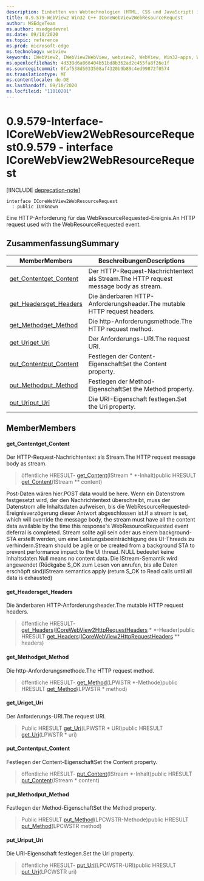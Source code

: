 ```yaml
---
description: Einbetten von Webtechnologien (HTML, CSS und JavaScript) in ihre systemeigenen Anwendungen mit dem Microsoft Edge WebView2-Steuerelement
title: 0.9.579-WebView2 Win32 C++ ICoreWebView2WebResourceRequest
author: MSEdgeTeam
ms.author: msedgedevrel
ms.date: 09/10/2020
ms.topic: reference
ms.prod: microsoft-edge
ms.technology: webview
keywords: IWebView2, IWebView2WebView, webview2, WebView, Win32-apps, Win32, Edge, ICoreWebView2, ICoreWebView2Controller, Browser-Steuerelement, Edge-HTML, ICoreWebView2WebResourceRequest
ms.openlocfilehash: 4d339d6a066404b51bd8b362ad2c455fa8f26e1f
ms.sourcegitcommit: 0faf538d5033508af4320b9b89c4ed99872f0574
ms.translationtype: MT
ms.contentlocale: de-DE
ms.lasthandoff: 09/10/2020
ms.locfileid: "11010201"
---
```

# <span data-ttu-id="c8af4-104">0.9.579-Interface-ICoreWebView2WebResourceRequest</span><span class="sxs-lookup"><span data-stu-id="c8af4-104">0.9.579 - interface ICoreWebView2WebResourceRequest</span></span> 

[!INCLUDE [deprecation-note](../../includes/deprecation-note.md)]

```
interface ICoreWebView2WebResourceRequest
  : public IUnknown
```

<span data-ttu-id="c8af4-105">Eine HTTP-Anforderung für das WebResourceRequested-Ereignis.</span><span class="sxs-lookup"><span data-stu-id="c8af4-105">An HTTP request used with the WebResourceRequested event.</span></span>

## <span data-ttu-id="c8af4-106">Zusammenfassung</span><span class="sxs-lookup"><span data-stu-id="c8af4-106">Summary</span></span>

 <span data-ttu-id="c8af4-107">Member</span><span class="sxs-lookup"><span data-stu-id="c8af4-107">Members</span></span>                        | <span data-ttu-id="c8af4-108">Beschreibungen</span><span class="sxs-lookup"><span data-stu-id="c8af4-108">Descriptions</span></span>
--------------------------------|---------------------------------------------
[<span data-ttu-id="c8af4-109">get_Content</span><span class="sxs-lookup"><span data-stu-id="c8af4-109">get_Content</span></span>](#get_content) | <span data-ttu-id="c8af4-110">Der HTTP-Request-Nachrichtentext als Stream.</span><span class="sxs-lookup"><span data-stu-id="c8af4-110">The HTTP request message body as stream.</span></span>
[<span data-ttu-id="c8af4-111">get_Headers</span><span class="sxs-lookup"><span data-stu-id="c8af4-111">get_Headers</span></span>](#get_headers) | <span data-ttu-id="c8af4-112">Die änderbaren HTTP-Anforderungsheader.</span><span class="sxs-lookup"><span data-stu-id="c8af4-112">The mutable HTTP request headers.</span></span>
[<span data-ttu-id="c8af4-113">get_Method</span><span class="sxs-lookup"><span data-stu-id="c8af4-113">get_Method</span></span>](#get_method) | <span data-ttu-id="c8af4-114">Die http-Anforderungsmethode.</span><span class="sxs-lookup"><span data-stu-id="c8af4-114">The HTTP request method.</span></span>
[<span data-ttu-id="c8af4-115">get_Uri</span><span class="sxs-lookup"><span data-stu-id="c8af4-115">get_Uri</span></span>](#get_uri) | <span data-ttu-id="c8af4-116">Der Anforderungs-URI.</span><span class="sxs-lookup"><span data-stu-id="c8af4-116">The request URI.</span></span>
[<span data-ttu-id="c8af4-117">put_Content</span><span class="sxs-lookup"><span data-stu-id="c8af4-117">put_Content</span></span>](#put_content) | <span data-ttu-id="c8af4-118">Festlegen der Content-Eigenschaft</span><span class="sxs-lookup"><span data-stu-id="c8af4-118">Set the Content property.</span></span>
[<span data-ttu-id="c8af4-119">put_Method</span><span class="sxs-lookup"><span data-stu-id="c8af4-119">put_Method</span></span>](#put_method) | <span data-ttu-id="c8af4-120">Festlegen der Method-Eigenschaft</span><span class="sxs-lookup"><span data-stu-id="c8af4-120">Set the Method property.</span></span>
[<span data-ttu-id="c8af4-121">put_Uri</span><span class="sxs-lookup"><span data-stu-id="c8af4-121">put_Uri</span></span>](#put_uri) | <span data-ttu-id="c8af4-122">Die URI-Eigenschaft festlegen.</span><span class="sxs-lookup"><span data-stu-id="c8af4-122">Set the Uri property.</span></span>

## <span data-ttu-id="c8af4-123">Member</span><span class="sxs-lookup"><span data-stu-id="c8af4-123">Members</span></span>

#### <span data-ttu-id="c8af4-124">get_Content</span><span class="sxs-lookup"><span data-stu-id="c8af4-124">get_Content</span></span> 

<span data-ttu-id="c8af4-125">Der HTTP-Request-Nachrichtentext als Stream.</span><span class="sxs-lookup"><span data-stu-id="c8af4-125">The HTTP request message body as stream.</span></span>

> <span data-ttu-id="c8af4-126">öffentliche HRESULT- [get_Content](#get_content)(IStream \* \*-Inhalt)</span><span class="sxs-lookup"><span data-stu-id="c8af4-126">public HRESULT [get_Content](#get_content)(IStream \*\* content)</span></span>

<span data-ttu-id="c8af4-127">Post-Daten wären hier.</span><span class="sxs-lookup"><span data-stu-id="c8af4-127">POST data would be here.</span></span> <span data-ttu-id="c8af4-128">Wenn ein Datenstrom festgesetzt wird, der den Nachrichtentext überschreibt, muss der Datenstrom alle Inhaltsdaten aufweisen, bis die WebResourceRequested-Ereignisverzögerung dieser Antwort abgeschlossen ist.</span><span class="sxs-lookup"><span data-stu-id="c8af4-128">If a stream is set, which will override the message body, the stream must have all the content data available by the time this response's WebResourceRequested event deferral is completed.</span></span> <span data-ttu-id="c8af4-129">Stream sollte agil sein oder aus einem background-STA erstellt werden, um eine Leistungsbeeinträchtigung des UI-Threads zu verhindern.</span><span class="sxs-lookup"><span data-stu-id="c8af4-129">Stream should be agile or be created from a background STA to prevent performance impact to the UI thread.</span></span> <span data-ttu-id="c8af4-130">NULL bedeutet keine Inhaltsdaten.</span><span class="sxs-lookup"><span data-stu-id="c8af4-130">Null means no content data.</span></span> <span data-ttu-id="c8af4-131">Die IStream-Semantik wird angewendet (Rückgabe S_OK zum Lesen von anrufen, bis alle Daten erschöpft sind)</span><span class="sxs-lookup"><span data-stu-id="c8af4-131">IStream semantics apply (return S_OK to Read calls until all data is exhausted)</span></span>

#### <span data-ttu-id="c8af4-132">get_Headers</span><span class="sxs-lookup"><span data-stu-id="c8af4-132">get_Headers</span></span> 

<span data-ttu-id="c8af4-133">Die änderbaren HTTP-Anforderungsheader.</span><span class="sxs-lookup"><span data-stu-id="c8af4-133">The mutable HTTP request headers.</span></span>

> <span data-ttu-id="c8af4-134">öffentliche HRESULT- [get_Headers](#get_headers)([ICoreWebView2HttpRequestHeaders](icorewebview2httprequestheaders.md) \* \*-Header)</span><span class="sxs-lookup"><span data-stu-id="c8af4-134">public HRESULT [get_Headers](#get_headers)([ICoreWebView2HttpRequestHeaders](icorewebview2httprequestheaders.md) \*\* headers)</span></span>

#### <span data-ttu-id="c8af4-135">get_Method</span><span class="sxs-lookup"><span data-stu-id="c8af4-135">get_Method</span></span> 

<span data-ttu-id="c8af4-136">Die http-Anforderungsmethode.</span><span class="sxs-lookup"><span data-stu-id="c8af4-136">The HTTP request method.</span></span>

> <span data-ttu-id="c8af4-137">öffentliche HRESULT- [get_Method](#get_method)(LPWSTR \*-Methode)</span><span class="sxs-lookup"><span data-stu-id="c8af4-137">public HRESULT [get_Method](#get_method)(LPWSTR \* method)</span></span>

#### <span data-ttu-id="c8af4-138">get_Uri</span><span class="sxs-lookup"><span data-stu-id="c8af4-138">get_Uri</span></span> 

<span data-ttu-id="c8af4-139">Der Anforderungs-URI.</span><span class="sxs-lookup"><span data-stu-id="c8af4-139">The request URI.</span></span>

> <span data-ttu-id="c8af4-140">Public HRESULT [get_Uri](#get_uri)(LPWSTR \* URI)</span><span class="sxs-lookup"><span data-stu-id="c8af4-140">public HRESULT [get_Uri](#get_uri)(LPWSTR \* uri)</span></span>

#### <span data-ttu-id="c8af4-141">put_Content</span><span class="sxs-lookup"><span data-stu-id="c8af4-141">put_Content</span></span> 

<span data-ttu-id="c8af4-142">Festlegen der Content-Eigenschaft</span><span class="sxs-lookup"><span data-stu-id="c8af4-142">Set the Content property.</span></span>

> <span data-ttu-id="c8af4-143">öffentliche HRESULT- [put_Content](#put_content)(IStream \*-Inhalt)</span><span class="sxs-lookup"><span data-stu-id="c8af4-143">public HRESULT [put_Content](#put_content)(IStream \* content)</span></span>

#### <span data-ttu-id="c8af4-144">put_Method</span><span class="sxs-lookup"><span data-stu-id="c8af4-144">put_Method</span></span> 

<span data-ttu-id="c8af4-145">Festlegen der Method-Eigenschaft</span><span class="sxs-lookup"><span data-stu-id="c8af4-145">Set the Method property.</span></span>

> <span data-ttu-id="c8af4-146">Public HRESULT [put_Method](#put_method)(LPCWSTR-Methode)</span><span class="sxs-lookup"><span data-stu-id="c8af4-146">public HRESULT [put_Method](#put_method)(LPCWSTR method)</span></span>

#### <span data-ttu-id="c8af4-147">put_Uri</span><span class="sxs-lookup"><span data-stu-id="c8af4-147">put_Uri</span></span> 

<span data-ttu-id="c8af4-148">Die URI-Eigenschaft festlegen.</span><span class="sxs-lookup"><span data-stu-id="c8af4-148">Set the Uri property.</span></span>

> <span data-ttu-id="c8af4-149">öffentliche HRESULT- [put_Uri](#put_uri)(LPCWSTR-URI)</span><span class="sxs-lookup"><span data-stu-id="c8af4-149">public HRESULT [put_Uri](#put_uri)(LPCWSTR uri)</span></span>

